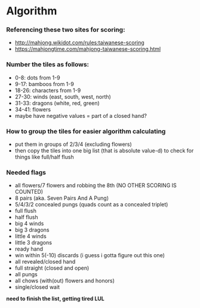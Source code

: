 # Algorithm
### Referencing these two sites for scoring:
- <http://mahjong.wikidot.com/rules:taiwanese-scoring>
- <https://mahjongtime.com/mahjong-taiwanese-scoring.html>

### Number the tiles as follows:
- 0-8: dots from 1-9
- 9-17: bamboos from 1-9
- 18-26: characters from 1-9
- 27-30: winds (east, south, west, north)
- 31-33: dragons (white, red, green)
- 34-41: flowers
- maybe have negative values = part of a closed hand?

### How to group the tiles for easier algorithm calculating
- put them in groups of 2/3/4 (excluding flowers)
- then copy the tiles into one big list (that is absolute value-d) to check for things like full/half flush

### Needed flags
- all flowers/7 flowers and robbing the 8th (NO OTHER SCORING IS COUNTED)
- 8 pairs (aka. Seven Pairs And A Pung)
- 5/4/3/2 concealed pungs (quads count as a concealed triplet)
- full flush
- half flush
- big 4 winds
- big 3 dragons
- little 4 winds
- little 3 dragons
- ready hand
- win within 5(-10) discards (i guess i gotta figure out this one)
- all revealed/closed hand
- full straight (closed and open)
- all pungs
- all chows (with(out) flowers and honors)
- single/closed wait

**need to finish the list, getting tired LUL**
